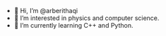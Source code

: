 - 👋 Hi, I’m @arberithaqi
- 👀 I’m interested in physics and computer science. 
- 🌱 I’m currently learning C++ and Python.

<!---
arberithaqi/arberithaqi is a ✨ special ✨ repository because its `README.md` (this file) appears on your GitHub profile.
You can click the Preview link to take a look at your changes.
--->
